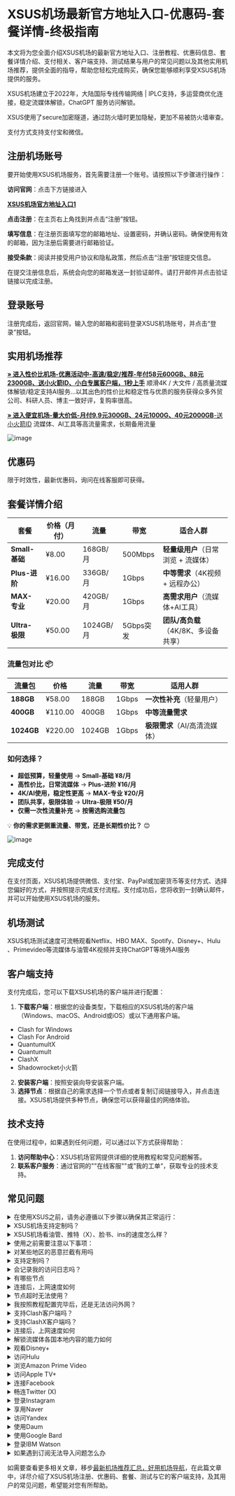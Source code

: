 # XSUS机场最新官方地址入口-优惠码-套餐详情-终极指南
本文将为您全面介绍XSUS机场的最新官方地址入口、注册教程、优惠码信息、套餐详情介绍、支付相关、客户端支持、测试结果与用户的常见问题以及其他实用机场推荐，提供全面的指导，帮助您轻松完成购买，确保您能够顺利享受XSUS机场提供的服务。

XSUS机场建立于2022年，大陆国际专线传输网络 | IPLC支持，多运营商优化连接，稳定流媒体解锁，ChatGPT 服务访问解锁。

XSUS使用了secure加密隧道，通过防火墙时更加隐秘，更加不易被防火墙审查。

支付方式支持支付宝和微信。
##  注册机场账号

要开始使用XSUS机场服务，首先需要注册一个账号。请按照以下步骤进行操作：

**访问官网**：点击下方链接进入

[ **XSUS机场官方地址入口1**](http://106.75.141.168:3389/api/v1/client/subscribe?token=bf559b9e745dafa4f6104576c8abbbe2)


**点击注册**：在主页右上角找到并点击“注册”按钮。

 **填写信息**：在注册页面填写您的邮箱地址、设置密码，并确认密码。确保使用有效的邮箱，因为注册后需要进行邮箱验证。
 
 **接受条款**：阅读并接受用户协议和隐私政策，然后点击“注册”按钮提交信息。

在提交注册信息后，系统会向您的邮箱发送一封验证邮件。请打开邮件并点击验证链接以完成注册。

##  登录账号
注册完成后，返回官网，输入您的邮箱和密码登录XSUS机场账号，并点击“登录”按钮。

##  实用机场推荐

[**» 进入性价比机场-优惠活动中-高速/稳定/推荐-年付58元600GB、88元2300GB、送小火箭ID、小白专属客户端，1秒上手**](https://HH.silos.top/lepl/sxdxZeA8VV) 顺滑4K / 大文件 / 高质量流媒体解锁/稳定支持AI服务...以其出色的性价比和稳定性与优质的服务获得众多外贸公司、科研人员、博主一致好评，复购率很高。

[**» 进入便宜机场-量大价低-月付9.9元300GB、24元1000G、40元2000GB**-送小火箭ID](https://JJ.silos.top/cheap/ew8KhPafvG) 流媒体、AI工具等高流量需求，长期备用流量

![image](https://github.com/user-attachments/assets/d9ec4795-edbe-4af4-89e6-e12229f994ca)


##  优惠码
限于时效性，最新优惠码，询问在线客服即可获得。
##  套餐详情介绍

| **套餐** | **价格（月付）** | **流量** | **带宽** | **适合人群** |
|---------|--------------|---------|---------|-------------|
| **Small-基础** | ¥8.00 | 168GB/月 | 500Mbps | **轻量级用户**（日常浏览 + 流媒体） |
| **Plus-进阶** | ¥16.00 | 336GB/月 | 1Gbps | **中等需求**（4K视频 + 远程办公） |
| **MAX-专业** | ¥20.00 | 420GB/月 | 1Gbps | **高需求用户**（流媒体+AI工具） |
| **Ultra-极限** | ¥50.00 | 1024GB/月 | 5Gbps突发 | **团队/高负载**（4K/8K、多设备共享） |

### **流量包对比** 📦  
| **流量包** | **价格** | **流量** | **带宽** | **适用人群** |
|-----------|--------|---------|---------|-------------|
| **188GB** | ¥58.00 | 188GB | 1Gbps | **一次性补充**（轻量用户） |
| **400GB** | ¥110.00 | 400GB | 1Gbps | **中等流量需求** |
| **1024GB** | ¥220.00 | 1024GB | 1Gbps | **极限需求**（AI/高清流媒体） |

### **如何选择？**
- **超低预算，轻量使用** → **Small-基础 ¥8/月**
- **高性价比，日常流媒体** → **Plus-进阶 ¥16/月**
- **4K/AI使用，稳定性更高** → **MAX-专业 ¥20/月**
- **团队共享，极限体验** → **Ultra-极限 ¥50/月**
- **仅需一次性流量补充** → **按需选购流量包**

💡 **你的需求更侧重流量、带宽，还是长期性价比？** 😊

![image](https://github.com/user-attachments/assets/79363413-95e3-4a8c-b122-c53e2deb358d)



## 完成支付

在支付页面，XSUS机场提供微信、支付宝、PayPal或加密货币等支付方式、选择您偏好的方式，并按照提示完成支付流程。支付成功后，您将收到一封确认邮件，并可以开始使用XSUS机场的服务。

##  机场测试

XSUS机场测试速度可流畅观看Netflix、HBO MAX、Spotify、Disney+、Hulu 、Primevideo等流媒体与油管4K视频并支持ChatGPT等境外AI服务



## 客户端支持
支付完成后，您可以下载XSUS机场的客户端并进行配置：
 1. **下载客户端**：根据您的设备类型，下载相应的XSUS机场的客户端（Windows、macOS、Android或iOS）或以下通用客户端。
- Clash for Windows
- Clash For Android
- QuantumultX
- Quantumult
- ClashX
- Shadowrocket小火箭
2. **安装客户端**：按照安装向导安装客户端。
3. **选择节点**：根据自己的需求选择一个节点或者复制订阅链接导入，并点击连接。XSUS机场提供多种节点，确保您可以获得最佳的网络体验。
## 技术支持

在使用过程中，如果遇到任何问题，可以通过以下方式获得帮助：

1. **访问帮助中心**：XSUS机场官网提供详细的使用教程和常见问题解答。
2. **联系客户服务**：通过官网的""在线客服""或”我的工单“，获取专业的技术支持。


## 常见问题

<section><details><summary>在使用XSUS之前，请务必遵循以下步骤以确保其正常运行：</summary>

退出其他代理软件：在启动XSUS前，确保已经完全退出任何其他代理软件，以避免冲突。
卸载浏览器内的代理插件：如果浏览器中安装了代理插件（如谷歌访问助手等），请将其卸载，以防干扰XSUS的功能。
重启设备：为了确保所有设置生效并清理潜在的缓存问题，建议在完成上述步骤后重新启动您的设备。
</details><details><summary>XSUS机场支持定制吗？</summary> 支持套餐定制，可选定制套餐及企业套餐，请咨询客服使用定制功能。

</details></section><section><details><summary>XSUS机场看油管、推特（X）、脸书、ins的速度怎么样？</summary>开启XSUS机场的订阅链接后，可以快速访问油管、推特（X）、脸书、ins等外网门户。

</details></section><section><details><summary>使用之前需要注意以下事项：</summary>关闭其他代理服务：在使用XSUS之前，必须完全关闭所有其他正在运行的代理服务，以避免冲突和干扰；

移除代理插件：检查并移除浏览器中的任何代理插件，例如谷歌访问助手等，以确保XSUS能够顺利工作；

重启电脑：建议在进行以上操作后重启电脑，以确保所有更改生效，并为XSUS提供一个干净的运行环境。

</details></section><section><details><summary>对某些地区的恶意拦截有用吗</summary>XSUS的订阅链接会快速绕行全球各大节点，达到突破封锁的目的。

</details></section><section><details><summary>支持定制吗？</summary>请咨询XSUS的客服使用定制功能。如果你的订单较大，通常下都会支持套餐定制。

</details></section><section><details><summary>会记录我的访问日志吗？</summary>XSUS机场不记录用户的访问日志。

</details></section><section><details><summary>有哪些节点</summary>XSUS的节点资源覆盖亚洲、欧洲、美洲与大洋洲主要核心网络

</details></section><section><details><summary>连接后，上网速度如何</summary>XSUS购入全球频宽线路，借由这些高优先级少拥塞的线路，您可加速传送数据，大大提高上网速度。

</details></section><section><details><summary>节点超时无法使用？</summary>一般出现无法使用的情况多为本地的网络出现了状况。请先检查本地网络环境，确定无误后，尝试更新订阅链接。我们建议用户在XSUS机场客户端中设置订阅链接定时更新。

</details></section><section><details><summary>我按照教程配置完毕后，还是无法访问外网？</summary>1、请先同步你的系统时间。

2、检查你的游览器是否有代理插件，如果有的话请卸载。

3、然后将软件调成直连模式。

4、重启你的设备，在进行尝试。

</details></section><section><details><summary>支持Clash客户端吗？</summary>请查看上方XSUS机场客户端支持版块；Clash作为通用客户端，其使用方法为：复制XSUS的订阅链接，点击导入，选择满意的节点即可访问外网，详情请查看Clash使用教程

</details></section><section><details><summary>支持ClashX客户端吗？</summary>请查看上方XSUS机场客户端支持版块；ClashX作为通用客户端，其使用方法为：复制XSUS的订阅链接，点击导入，选择满意的节点即可访问外网，详情请查看ClashX使用教程

</details></section><section><details><summary>连接后，上网速度如何</summary>XSUS购入全球各地频宽线路，借由这些高优先级少拥塞的线路，您可加速传送数据，大大提高上网速度。

</details></section><section><details><summary>解锁流媒体各国本地内容的能力如何</summary>很多精彩本地内容不对境外访客开放，XSUS借由遍布主要市场的中转节点，为您解锁世界各地本地音乐电影点播、电视直播服务。

</details></section><section><details><summary>观看Disney+</summary>通过XSUS机场，你可以观看Disney+上的内容，前往Disney+官网，即可欣赏迪士尼、皮克斯、漫威、星球大战和国家地理的精彩节目。

</details></section><section><details><summary>访问Hulu</summary>你可以轻松访问Hulu，只需复制XSUS的订阅链接，前往Hulu官网，即可观看最新电视剧、电影、原创内容和直播电视服务。

</details></section><section><details><summary>浏览Amazon Prime Video</summary>XSUS让你轻松浏览Amazon Prime Video，前往Prime Video官网，即可享受丰富的电影、电视剧、纪录片及原创节目。

</details></section><section><details><summary>访问Apple TV+</summary>通过XSUS机场，你可以访问Apple TV+，前往Apple TV+官网，即可观看原创电视剧、电影和纪录片。

</details></section><section><details><summary>连接Facebook</summary>使用XSUS，你可以连接Facebook，前往Facebook官网，即可创建个人资料、分享照片、发送消息和加入群组。

</details></section><section><details><summary>畅连Twitter (X)</summary>XSUS机场让你轻松畅连Twitter (X)，前往Twitter官网，即可发布280字符的短消息（推文）进行即时信息分享和交流。

</details></section><section><details><summary>登录Instagram</summary>通过XSUS，你可以登录Instagram，前往Instagram官网，即可发布带有滤镜的图片和短视频。

</details></section><section><details><summary>享用Naver</summary>使用XSUS机场，你可以享用Naver，前往Naver官网，即可享受新闻、博客、百科、地图、邮件等服务。

</details></section><section><details><summary>访问Yandex</summary>通过XSUS，你可以访问Yandex，前往Yandex官网，即可获取新闻、地图、邮箱等服务。

</details></section><section><details><summary>使用Daum</summary>使用XSUS机场，你可以使用Daum，前往Daum官网，即可获取新闻、博客、邮箱、地图等多种服务。

</details></section><section><details><summary>使用Google Bard</summary>使用XSUS机场，您可以使用Google Bard，这是一款集成于Google产品中的强大语言模型。通过它，您可以体验智能对话、文本生成和理解功能，轻松处理各种语言任务。

</details></section><section><details><summary>登录IBM Watson</summary>通过XSUS机场，您可以轻松登录IBM Watson，这是一款全面的人工智能平台。它提供自然语言处理、机器学习和数据分析等服务，广泛应用于医疗、金融等领域。

</details></section><section><details><summary>如果遇到订阅无法导入问题怎么办</summary>如果出现订阅导入错误，1，请确保您的客户端是否支持XSUS机场？详情进入上方客户端版块查看；2，请尝试挂个其他梯子的全局进行下拉订阅；3，在浏览器中打开订阅地址并另存为yaml格式的后缀文件，进行本地导入客户端进行使用！

</details></section>

如需要查看更多相关文章，移步[最新机场推荐汇总，好用机场导航](https://github.com/jichangdaohangzhan/jichanghuizong)，在此篇文章中，详尽介绍了XSUS机场注册、优惠码、套餐、测试与它的客户端支持，及其用户的常见问题，希望能对您有所帮助。
